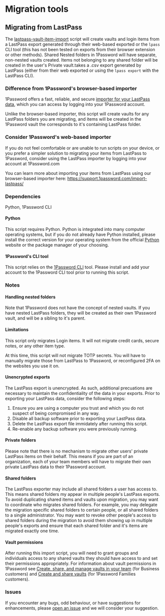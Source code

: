 # Migration tools

## Migrating from LastPass

The [lastpass-vault-item-import](lastpass-vault-item-import.py) script will create vaults and login items from a LastPass export generated through their web-based exported or the `lpass` CLI tool (this has not been tested on exports from their browser extension or other methods). Shared Nested folders in 1Password will have separate, non-nested vaults created. Items not belonging to any shared folder will be created in the user's Private vault.takes a .csv export generated by LastPass (either from their web exported or using the `lpass export` with the LastPass CLI).

### Difference from 1Password's browser-based importer

1Password offers a fast, reliable, and secure [importer for your LastPass data](https://support.1password.com/import-lastpass/), which you can access by logging into your 1Password account.

Unlike the browser-based importer, this script will create vaults for any LastPass folders you are migrating, and items will be created in the 1Password vault the corresponds to it's containing LastPass folder.

### Consider 1Password's web-based importer

If you do not feel comfortable or are unable to run scripts on your device, or you prefer a simpler solution to migrating your items from LastPass to 1Password, consider using the LastPass importer by logging into your account at 1Password.com

You can learn more about importing your items from LastPass using our browser-based importer here: <https://support.1password.com/import-lastpass/>

### Dependencies

Python, 1Password CLI

#### Python

This script requires Python. Python is integrated into many computer operating systems, but if you do not already have Python installed, please install the correct version for your operating system from the official [Python](https://www.python.org/downloads/) website or the package manager of your choosing.

#### 1Password's CLI tool

This script relies on the [1Password CLI](https://developer.1password.com/docs/cli) tool. Please install and add your account to the 1Password CLI tool prior to running this script.

### Notes

#### Handling nested folders

Note that 1Password does not have the concept of nested vaults. If you have nested LastPass folders, they will be created as their own 1Password vault, and will be a sibling to it's parent.

#### Limitations

This script only migrates Login items. It will not migrate credit cards, secure notes, or any other item type.

At this time, this script will not migrate TOTP secrets. You will have to manually migrate those from LastPass to 1Password, or reconfigured 2FA on the websites you use it on.

#### Unencrypted exports

The LastPass export is unencrypted. As such, additional precuations are necessary to maintain the confidentiality of the data in your exports.
Prior to exporting your LastPass data, consider the following steps:

1. Ensure you are using a computer you trust and which you do not suspect of being compromised in any way.
2. Disable all backup software prior to exporting your LastPass data.
3. Delete the LastPass export file immidately after running this script.
4. Re-enable any backup software you were previously running.

#### Private folders

Please note that there is no mechanism to migrate other users' private LastPass items on their behalf. This means if you are part of an organization, each of your team members will have to migrate their own private LastPass data to their 1Password account.

#### Shared folders

The LastPass exporter may include all shared folders a user has access to. This means shared folders my appear in multiple people's LastPass exports. To avoid duplicating shared items and vaults upon migration, you may want to coordinate who migrates shared folders. For example, you may delegate the migration specific shared folders to certain people, or all shared folders to a single administrator. You may want to revoke other people's access to shared folders during the migration to avoid them showing up in multiple people's exports  and ensure that each shared folder and it's items are migrated exactly one time.

#### Vault permissions

After running this import script, you will need to grant groups and individuals access to any shared vaults they should have access to and set their permissions appropriately. For information about vault permissions in 1Password see [Create, share, and manage vaults in your team](https://support.1password.com/create-share-vaults-teams/) (for Business customers) and [Create and share vaults](https://support.1password.com/create-share-vaults/) (for 1Password Families customers).

### Issues

If you encounter any bugs, odd behaviour, or have suggestions for enhancements, please [open an issue](https://github.com/1Password/solutions/issues) and we will consider your suggestion.

